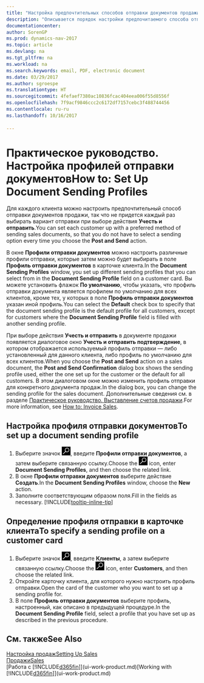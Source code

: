 ```yaml
---
title: "Настройка предпочтительных способов отправки документов продажи"
description: "Описывается порядок настройки предпочитаемого способа отправки документов продажи, например электронная почта, PDF, электронные документы и т. д."
documentationcenter: 
author: SorenGP
ms.prod: dynamics-nav-2017
ms.topic: article
ms.devlang: na
ms.tgt_pltfrm: na
ms.workload: na
ms.search.keywords: email, PDF, electronic document
ms.date: 03/29/2017
ms.author: sgroespe
ms.translationtype: HT
ms.sourcegitcommit: 4fefaef7380ac10836fcac404eea006f55d8556f
ms.openlocfilehash: 7f9acf9846ccc2c6172df7157cebc3f488744456
ms.contentlocale: ru-ru
ms.lasthandoff: 10/16/2017

---
```

# <a name="how-to-set-up-document-sending-profiles"></a><span data-ttu-id="75581-103">Практическое руководство. Настройка профилей отправки документов</span><span class="sxs-lookup"><span data-stu-id="75581-103">How to: Set Up Document Sending Profiles</span></span>
<span data-ttu-id="75581-104">Для каждого клиента можно настроить предпочтительный способ отправки документов продажи, так что не придется каждый раз выбирать вариант отправки при выборе действия **Учесть и отправить**.</span><span class="sxs-lookup"><span data-stu-id="75581-104">You can set each customer up with a preferred method of sending sales documents, so that you do not have to select a sending option every time you choose the **Post and Send** action.</span></span>

<span data-ttu-id="75581-105">В окне **Профили отправки документов** можно настроить различные профили отправки, которые затем можно будет выбирать в поле **Профиль отправки документов** в карточке клиента.</span><span class="sxs-lookup"><span data-stu-id="75581-105">In the **Document Sending Profiles** window, you set up different sending profiles that you can select from in the **Document Sending Profile** field on a customer card.</span></span> <span data-ttu-id="75581-106">Вы можете установить флажок **По умолчанию**, чтобы указать, что профиль отправки документа является профилем по умолчанию для всех клиентов, кроме тех, у которых в поле **Профиль отправки документов** указан иной профиль.</span><span class="sxs-lookup"><span data-stu-id="75581-106">You can select the **Default** check box to specify that the document sending profile is the default profile for all customers, except for customers where the **Document Sending Profile** field is filled with another sending profile.</span></span>

<span data-ttu-id="75581-107">При выборе действия **Учесть и отправить** в документе продажи появляется диалоговое окно **Учесть и отправить подтверждение**, в котором отображается используемый профиль отправки — либо установленный для данного клиента, либо профиль по умолчанию для всех клиентов.</span><span class="sxs-lookup"><span data-stu-id="75581-107">When you choose the **Post and Send** action on a sales document, the **Post and Send Confirmation** dialog box shows the sending profile used, either the one set up for the customer or the default for all customers.</span></span> <span data-ttu-id="75581-108">В этом диалоговом окне можно изменить профиль отправки для конкретного документа продаж.</span><span class="sxs-lookup"><span data-stu-id="75581-108">In the dialog box, you can change the sending profile for the sales document.</span></span> <span data-ttu-id="75581-109">Дополнительные сведения см. в разделе [Практическое руководство. Выставление счетов продажи](sales-how-invoice-sales.md).</span><span class="sxs-lookup"><span data-stu-id="75581-109">For more information, see [How to: Invoice Sales](sales-how-invoice-sales.md).</span></span>

## <a name="to-set-up-a-document-sending-profile"></a><span data-ttu-id="75581-110">Настройка профиля отправки документов</span><span class="sxs-lookup"><span data-stu-id="75581-110">To set up a document sending profile</span></span>
1. <span data-ttu-id="75581-111">Выберите значок ![Поиск страницы или отчета](media/ui-search/search_small.png "Значок поиска страницы или отчета"), введите **Профили отправки документов**, а затем выберите связанную ссылку.</span><span class="sxs-lookup"><span data-stu-id="75581-111">Choose the ![Search for Page or Report](media/ui-search/search_small.png "Search for Page or Report icon") icon, enter **Document Sending Profiles**, and then choose the related link.</span></span>
2. <span data-ttu-id="75581-112">В окне **Профили отправки документов** выберите действие **Создать**.</span><span class="sxs-lookup"><span data-stu-id="75581-112">In the **Document Sending Profiles** window, choose the **New** action.</span></span>
3. <span data-ttu-id="75581-113">Заполните соответствующим образом поля.</span><span class="sxs-lookup"><span data-stu-id="75581-113">Fill in the fields as necessary.</span></span> [!INCLUDE[tooltip-inline-tip](includes/tooltip-inline-tip_md.md)]

## <a name="to-specify-a-sending-profile-on-a-customer-card"></a><span data-ttu-id="75581-114">Определение профиля отправки в карточке клиента</span><span class="sxs-lookup"><span data-stu-id="75581-114">To specify a sending profile on a customer card</span></span>
1. <span data-ttu-id="75581-115">Выберите значок ![Поиск страницы или отчета](media/ui-search/search_small.png "Значок поиска страницы или отчета"), введите **Клиенты**, а затем выберите связанную ссылку.</span><span class="sxs-lookup"><span data-stu-id="75581-115">Choose the ![Search for Page or Report](media/ui-search/search_small.png "Search for Page or Report icon") icon, enter **Customers**, and then choose the related link.</span></span>
2. <span data-ttu-id="75581-116">Откройте карточку клиента, для которого нужно настроить профиль отправки.</span><span class="sxs-lookup"><span data-stu-id="75581-116">Open the card of the customer who you want to set up a sending profile for.</span></span>
3. <span data-ttu-id="75581-117">В поле **Профиль отправки документов** выберите профиль, настроенный, как описано в предыдущей процедуре.</span><span class="sxs-lookup"><span data-stu-id="75581-117">In the **Document Sending Profile** field, select a profile that you have set up as described in the previous procedure.</span></span>

## <a name="see-also"></a><span data-ttu-id="75581-118">См. также</span><span class="sxs-lookup"><span data-stu-id="75581-118">See Also</span></span>
[<span data-ttu-id="75581-119">Настройка продаж</span><span class="sxs-lookup"><span data-stu-id="75581-119">Setting Up Sales</span></span>](sales-setup-sales.md)  
[<span data-ttu-id="75581-120">Продажи</span><span class="sxs-lookup"><span data-stu-id="75581-120">Sales</span></span>](sales-manage-sales.md)  
<span data-ttu-id="75581-121">[Работа с [!INCLUDE[d365fin](includes/d365fin_md.md)]](ui-work-product.md)</span><span class="sxs-lookup"><span data-stu-id="75581-121">[Working with [!INCLUDE[d365fin](includes/d365fin_md.md)]](ui-work-product.md)</span></span>


